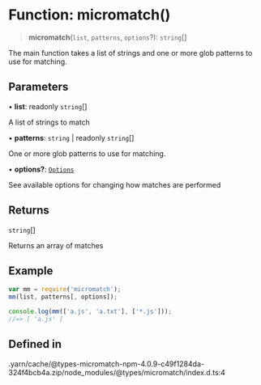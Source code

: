 # Function: micromatch()

> **micromatch**(`list`, `patterns`, `options`?): `string`[]

The main function takes a list of strings and one or more glob patterns to use for matching.

## Parameters

• **list**: readonly `string`[]

A list of strings to match

• **patterns**: `string` \| readonly `string`[]

One or more glob patterns to use for matching.

• **options?**: [`Options`](../namespaces/micromatch/interfaces/Options.md)

See available options for changing how matches are performed

## Returns

`string`[]

Returns an array of matches

## Example

```js
var mm = require('micromatch');
mm(list, patterns[, options]);

console.log(mm(['a.js', 'a.txt'], ['*.js']));
//=> [ 'a.js' ]
```

## Defined in

.yarn/cache/@types-micromatch-npm-4.0.9-c49f1284da-324f4bcb4a.zip/node\_modules/@types/micromatch/index.d.ts:4
